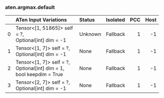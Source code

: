 ### aten.argmax.default
|    | ATen Input Variations                                                     | Status   | Isolated   |   PCC |   Host |
|---:|:--------------------------------------------------------------------------|:---------|:-----------|------:|-------:|
|  0 | Tensor<[1, 51865]> self = ?,<br>Optional[int] dim = -1                    | Unknown  | Fallback   |     1 |     -1 |
|  1 | Tensor<[1, 7]> self = ?,<br>Optional[int] dim = -1                        | None     | Fallback   |     1 |     -1 |
|  2 | Tensor<[1, 7]> self = ?,<br>Optional[int] dim = 1,<br>bool keepdim = True | None     | Fallback   |     1 |     -1 |
|  3 | Tensor<[2, 7]> self = ?,<br>Optional[int] dim = -1                        | None     | Fallback   |     1 |     -1 |

